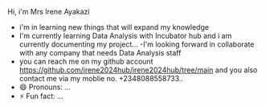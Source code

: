 Hi, i'm Mrs Irene Ayakazi
- i'm in learning new things that will expand my knowledge 
- I'm currently learning Data Analysis with Incubator hub and i am currently documenting my project...
-I'm looking forward in collaborate with any company that needs Data Analysis staff 
- you can reach me on my github account https://github.com/irene2024hub/irene2024hub/tree/main and you also contact me via my moblie no. +2348088558733..
- 😄 Pronouns: ...
- ⚡ Fun fact: ...


